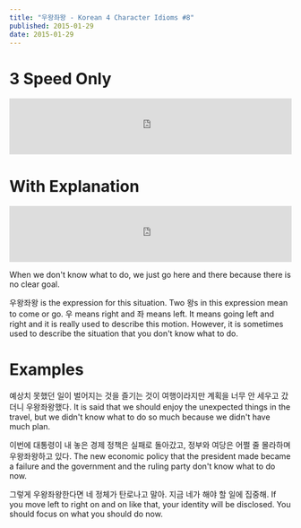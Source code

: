 ```yaml
---
title: "우왕좌왕 - Korean 4 Character Idioms #8"
published: 2015-01-29
date: 2015-01-29
---
```


#  3 Speed Only

<iframe id="audio_iframe" src="https://www.podbean.com/media/player/rjyqh-53704f/initByJs/1/auto/1?skin=4" width="100%" height="100" frameborder="0" scrolling="no"></iframe>

#  With Explanation

<iframe id="audio_iframe" src="https://www.podbean.com/media/player/7zsbt-537051/initByJs/1/auto/1?skin=4" width="100%" height="100" frameborder="0" scrolling="no"></iframe>

When we don't know what to do, we just go here and there because there is no clear goal.

우왕좌왕 is the expression for this situation. Two 왕s in this expression mean to come or go. 우 means right and 좌 means left. It means going left and right and it is really used to describe this motion. However, it is sometimes used to describe the situation that you don't know what to do.

#  Examples

예상치 못했던 일이 벌어지는 것을 즐기는 것이 여행이라지만 계획을 너무 안 세우고 갔더니 우왕좌왕했다.
It is said that we should enjoy the unexpected things in the travel, but we didn't know what to do so much because we didn't have much plan.

이번에 대통령이 내 놓은 경제 정책은 실패로 돌아갔고, 정부와 여당은 어쩔 줄 몰라하며 우왕좌왕하고 있다.
The new economic policy that the president made became a failure and the government and the ruling party don't know what to do now.

그렇게 우왕좌왕한다면 네 정체가 탄로나고 말아. 지금 네가 해야 할 일에 집중해.
If you move left to right on and on like that, your identity will be disclosed. You should focus on what you should do now.